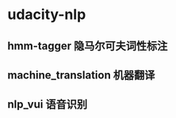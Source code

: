 # udacity-nlp

## hmm-tagger           隐马尔可夫词性标注

## machine_translation  机器翻译

## nlp_vui              语音识别
